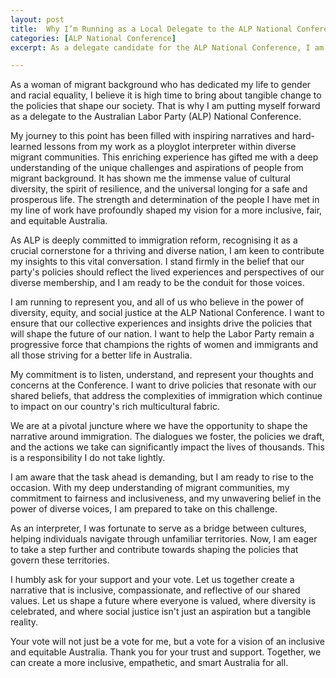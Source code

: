 ```yaml
---
layout: post
title:  Why I’m Running as a Local Delegate to the ALP National Conference
categories: [ALP National Conference]
excerpt: As a delegate candidate for the ALP National Conference, I am dedicated to advancing gender and racial equality. With insights gained from working with diverse migrant communities, I aim to shape inclusive policies and contribute to immigration reform. To learn more about my vision and how you can support this cause, visit my campaign website. Together, let's create an inclusive future for all.

---
```


As a woman of migrant background who has dedicated my life to gender and racial equality, I believe it is high time to bring about tangible change to the policies that shape our society. That is why I am putting myself forward as a delegate to the Australian Labor Party (ALP) National Conference.

My journey to this point has been filled with inspiring narratives and hard-learned lessons from my work as a ployglot interpreter within diverse migrant communities. This enriching experience has gifted me with a deep understanding of the unique challenges and aspirations of people from migrant background. It has shown me the immense value of cultural diversity, the spirit of resilience, and the universal longing for a safe and prosperous life. The strength and determination of the people I have met in my line of work have profoundly shaped my vision for a more inclusive, fair, and equitable Australia.

As ALP is deeply committed to immigration reform, recognising it as a crucial cornerstone for a thriving and diverse nation, I am keen to contribute my insights to this vital conversation. I stand firmly in the belief that our party's policies should reflect the lived experiences and perspectives of our diverse membership, and I am ready to be the conduit for those voices. 

I am running to represent you, and all of us who believe in the power of diversity, equity, and social justice at the ALP National Conference. I want to ensure that our collective experiences and insights drive the policies that will shape the future of our nation. I want to help the Labor Party remain a progressive force that champions the rights of women and immigrants and all those striving for a better life in Australia.

My commitment is to listen, understand, and represent your thoughts and concerns at the Conference. I want to drive policies that resonate with our shared beliefs, that address the complexities of immigration which continue to impact on our country's rich multicultural fabric. 

We are at a pivotal juncture where we have the opportunity to shape the narrative around immigration. The dialogues we foster, the policies we draft, and the actions we take can significantly impact the lives of thousands. This is a responsibility I do not take lightly. 

I am aware that the task ahead is demanding, but I am ready to rise to the occasion. With my deep understanding of migrant communities, my commitment to fairness and inclusiveness, and my unwavering belief in the power of diverse voices, I am prepared to take on this challenge. 

As an interpreter, I was fortunate to serve as a bridge between cultures, helping individuals navigate through unfamiliar territories. Now, I am eager to take a step further and contribute towards shaping the policies that govern these territories. 

I humbly ask for your support and your vote. Let us together create a narrative that is inclusive, compassionate, and reflective of our shared values. Let us shape a future where everyone is valued, where diversity is celebrated, and where social justice isn't just an aspiration but a tangible reality. 

Your vote will not just be a vote for me, but a vote for a vision of an inclusive and equitable Australia. Thank you for your trust and support. Together, we can create a more inclusive, empathetic, and smart Australia for all.
